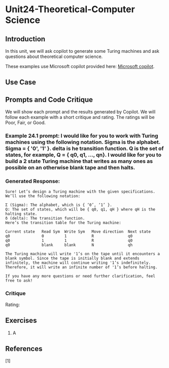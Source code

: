 #  Unit24-Theoretical-Computer Science

## Introduction

In this unit, we will ask copilot to generate some Turing machines and ask questions about theoretical computer science.

These examples use Microsoft copilot provided here: [Microsoft copilot](https://copilot.microsoft.com/).

## Use Case



## Prompts and Code Critique

We will show each prompt and the results generated by Copilot. We will follow each example with a short critique and rating. The ratings will be Poor, Fair, or Good.

### Example 24.1 prompt: I would like for you to work with Turing machines using the following notation. Sigma is the alphabet. Sigma = { '0', '1' }. delta is he transition function. Q is the set of states, for example, Q = { q0, q1, ..., qn}. I would like for you to build a 2 state Turing machine that writes as many ones as possible on an otherwise blank tape and then halts.

### Generated Response:
```
Sure! Let’s design a Turing machine with the given specifications. We’ll use the following notation:

Σ (Sigma): The alphabet, which is { ‘0’, ‘1’ }.
Q: The set of states, which will be { q0, q1, qH } where qH is the halting state.
δ (delta): The transition function.
Here’s the transition table for the Turing machine:

Current state   Read Sym  Write Sym   Move direction  Next state
q0              0         1           R               q0
q0              1         1           R               q0
q0              blank     blank       N               qh

The Turing machine will write '1’s on the tape until it encounters a blank symbol. Since the tape is initially blank and extends infinitely, the machine will continue writing '1’s indefinitely. Therefore, it will write an infinite number of '1’s before halting.

If you have any more questions or need further clarification, feel free to ask!

```

### Critique
 Rating:


## Exercises
1. A

## References
[1]
